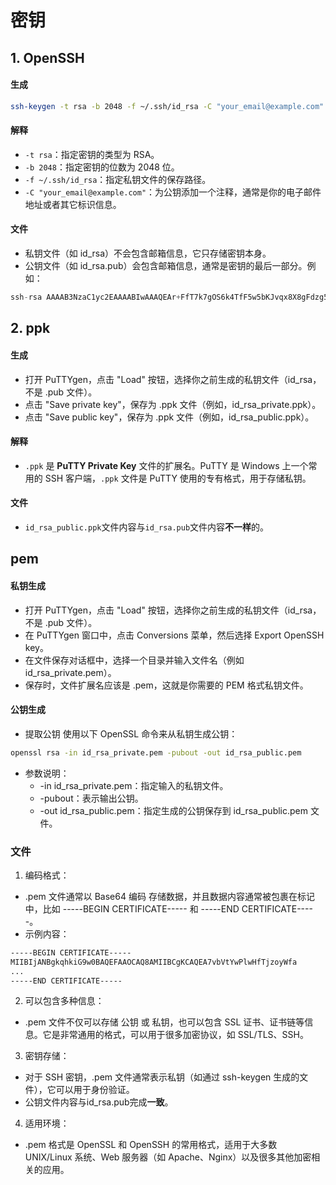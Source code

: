 # 密钥

## 1. OpenSSH

#### 生成
```bash
ssh-keygen -t rsa -b 2048 -f ~/.ssh/id_rsa -C "your_email@example.com"
```

#### 解释
- `-t rsa`：指定密钥的类型为 RSA。
- `-b 2048`：指定密钥的位数为 2048 位。
- `-f ~/.ssh/id_rsa`：指定私钥文件的保存路径。
- `-C "your_email@example.com"`：为公钥添加一个注释，通常是你的电子邮件地址或者其它标识信息。

#### 文件
- 私钥文件（如 id_rsa）不会包含邮箱信息，它只存储密钥本身。
- 公钥文件（如 id_rsa.pub）会包含邮箱信息，通常是密钥的最后一部分。例如：
```sql
ssh-rsa AAAAB3NzaC1yc2EAAAABIwAAAQEAr+FfT7k7gOS6k4TfF5w5bKJvqx8X8gFdzg5x+Ys1sbE1... your_email@example.com

```

## 2. ppk

#### 生成
- 打开 PuTTYgen，点击 "Load" 按钮，选择你之前生成的私钥文件（id_rsa，不是 .pub 文件）。
- 点击 "Save private key"，保存为 .ppk 文件（例如，id_rsa_private.ppk）。
- 点击 "Save public key"，保存为 .ppk 文件（例如，id_rsa_public.ppk）。

#### 解释
- `.ppk` 是 **PuTTY Private Key** 文件的扩展名。PuTTY 是 Windows 上一个常用的 SSH 客户端，`.ppk` 文件是 PuTTY 使用的专有格式，用于存储私钥。

#### 文件
- `id_rsa_public.ppk`文件内容与`id_rsa.pub`文件内容**不一样**的。

## pem

#### 私钥生成
- 打开 PuTTYgen，点击 "Load" 按钮，选择你之前生成的私钥文件（id_rsa，不是 .pub 文件）。
- 在 PuTTYgen 窗口中，点击 Conversions 菜单，然后选择 Export OpenSSH key。
- 在文件保存对话框中，选择一个目录并输入文件名（例如 id_rsa_private.pem）。
- 保存时，文件扩展名应该是 .pem，这就是你需要的 PEM 格式私钥文件。

#### 公钥生成
- 提取公钥
使用以下 OpenSSL 命令来从私钥生成公钥：
```bash
openssl rsa -in id_rsa_private.pem -pubout -out id_rsa_public.pem
```
- 参数说明：
  + -in id_rsa_private.pem：指定输入的私钥文件。
  + -pubout：表示输出公钥。
  + -out id_rsa_public.pem：指定生成的公钥保存到 id_rsa_public.pem 文件。

### 文件
1. 编码格式：
- .pem 文件通常以 Base64 编码 存储数据，并且数据内容通常被包裹在标记中，比如 -----BEGIN CERTIFICATE----- 和 -----END CERTIFICATE-----。
- 示例内容：
```css
-----BEGIN CERTIFICATE-----
MIIBIjANBgkqhkiG9w0BAQEFAAOCAQ8AMIIBCgKCAQEA7vbVtYwPlwHfTjzoyWfa
...
-----END CERTIFICATE-----
```

2. 可以包含多种信息：
- .pem 文件不仅可以存储 公钥 或 私钥，也可以包含 SSL 证书、证书链等信息。它是非常通用的格式，可以用于很多加密协议，如 SSL/TLS、SSH。

3. 密钥存储：
- 对于 SSH 密钥，.pem 文件通常表示私钥（如通过 ssh-keygen 生成的文件），它可以用于身份验证。
- 公钥文件内容与id_rsa.pub完成**一致**。

4. 适用环境：
- .pem 格式是 OpenSSL 和 OpenSSH 的常用格式，适用于大多数 UNIX/Linux 系统、Web 服务器（如 Apache、Nginx）以及很多其他加密相关的应用。

